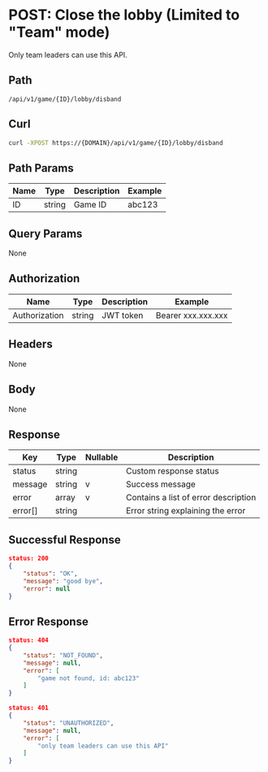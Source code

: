 # POST: Close the lobby (Limited to "Team" mode)
Only team leaders can use this API.

## Path
```
/api/v1/game/{ID}/lobby/disband
```

## Curl
```bash
curl -XPOST https://{DOMAIN}/api/v1/game/{ID}/lobby/disband
```

## Path Params
| Name | Type   | Description | Example |
| ---  | ---    | ---         | ---     |
| ID   | string | Game ID     | abc123  |

## Query Params
None

## Authorization
| Name          | Type   | Description | Example            |
| ---           | ---    | ---         | ---                |
| Authorization | string | JWT token   | Bearer xxx.xxx.xxx |


## Headers
None

## Body
None

## Response
| Key     | Type   | Nullable | Description                          |
| ---     | ---    | ---      | ---                                  |
| status  | string |          | Custom response status               |
| message | string | v        | Success message                      |
| error   | array  | v        | Contains a list of error description |
| error[] | string |          | Error string explaining the error    |

## Successful Response
```json
status: 200
{
    "status": "OK",
    "message": "good bye",
    "error": null
}
```
## Error Response
```json
status: 404
{
    "status": "NOT_FOUND",
    "message": null,
    "error": [
        "game not found, id: abc123"
    ]
}
```

```json
status: 401
{
    "status": "UNAUTHORIZED",
    "message": null,
    "error": [
        "only team leaders can use this API"
    ]
}
```
